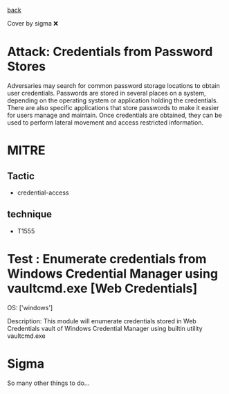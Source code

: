 [back](../index.md)

Cover by sigma :x: 

# Attack: Credentials from Password Stores

 Adversaries may search for common password storage locations to obtain user credentials. Passwords are stored in several places on a system, depending on the operating system or application holding the credentials. There are also specific applications that store passwords to make it easier for users manage and maintain. Once credentials are obtained, they can be used to perform lateral movement and access restricted information.

# MITRE
## Tactic
  - credential-access

## technique
  - T1555

# Test : Enumerate credentials from Windows Credential Manager using vaultcmd.exe [Web Credentials]

OS: ['windows']

Description: This module will enumerate credentials stored in Web Credentials vault of Windows Credential Manager using builtin utility vaultcmd.exe

# Sigma

 So many other things to do...